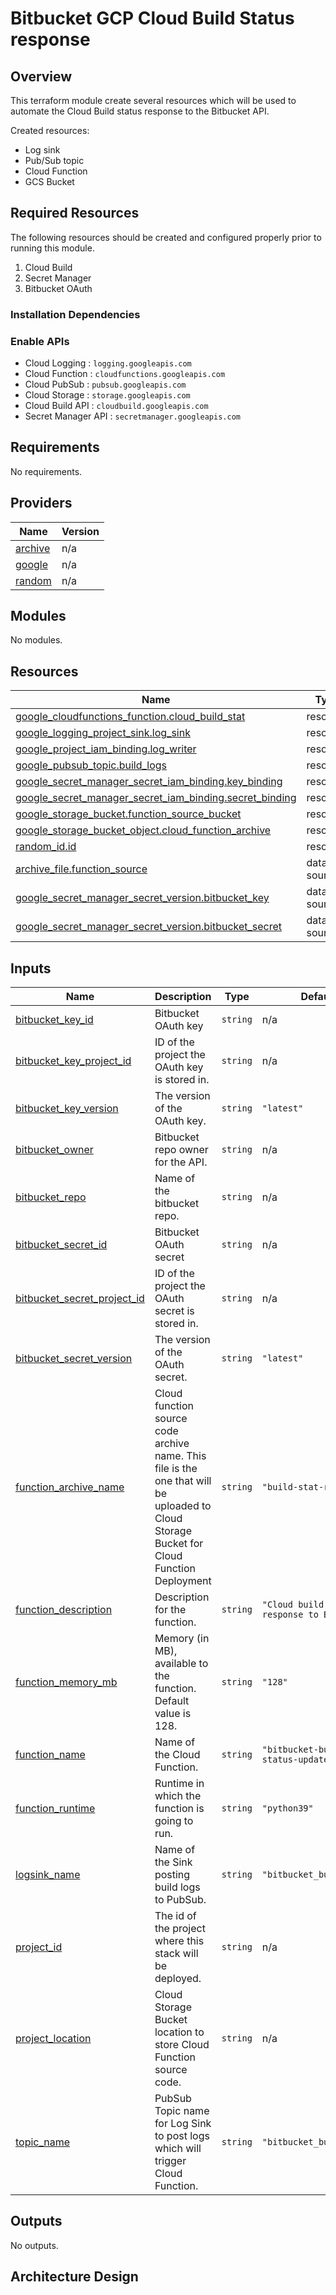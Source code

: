 # Bitbucket GCP Cloud Build Status response

## Overview

This terraform module create several resources which will be used to automate the Cloud Build status response to the Bitbucket API.  
  
Created resources:
* Log sink
* Pub/Sub topic
* Cloud Function
* GCS Bucket

## Required Resources

The following resources should be created and configured properly prior to running this module.

1. Cloud Build
2. Secret Manager
3. Bitbucket OAuth

### Installation Dependencies

### Enable APIs

* Cloud Logging : `logging.googleapis.com`
* Cloud Function : `cloudfunctions.googleapis.com`
* Cloud PubSub : `pubsub.googleapis.com`
* Cloud Storage : `storage.googleapis.com`
* Cloud Build API : `cloudbuild.googleapis.com`
* Secret Manager API : `secretmanager.googleapis.com`

<!-- BEGINNING OF PRE-COMMIT-TERRAFORM DOCS HOOK -->
## Requirements

No requirements.

## Providers

| Name | Version |
|------|---------|
| <a name="provider_archive"></a> [archive](#provider\_archive) | n/a |
| <a name="provider_google"></a> [google](#provider\_google) | n/a |
| <a name="provider_random"></a> [random](#provider\_random) | n/a |

## Modules

No modules.

## Resources

| Name | Type |
|------|------|
| [google_cloudfunctions_function.cloud_build_stat](https://registry.terraform.io/providers/hashicorp/google/latest/docs/resources/cloudfunctions_function) | resource |
| [google_logging_project_sink.log_sink](https://registry.terraform.io/providers/hashicorp/google/latest/docs/resources/logging_project_sink) | resource |
| [google_project_iam_binding.log_writer](https://registry.terraform.io/providers/hashicorp/google/latest/docs/resources/project_iam_binding) | resource |
| [google_pubsub_topic.build_logs](https://registry.terraform.io/providers/hashicorp/google/latest/docs/resources/pubsub_topic) | resource |
| [google_secret_manager_secret_iam_binding.key_binding](https://registry.terraform.io/providers/hashicorp/google/latest/docs/resources/secret_manager_secret_iam_binding) | resource |
| [google_secret_manager_secret_iam_binding.secret_binding](https://registry.terraform.io/providers/hashicorp/google/latest/docs/resources/secret_manager_secret_iam_binding) | resource |
| [google_storage_bucket.function_source_bucket](https://registry.terraform.io/providers/hashicorp/google/latest/docs/resources/storage_bucket) | resource |
| [google_storage_bucket_object.cloud_function_archive](https://registry.terraform.io/providers/hashicorp/google/latest/docs/resources/storage_bucket_object) | resource |
| [random_id.id](https://registry.terraform.io/providers/hashicorp/random/latest/docs/resources/id) | resource |
| [archive_file.function_source](https://registry.terraform.io/providers/hashicorp/archive/latest/docs/data-sources/file) | data source |
| [google_secret_manager_secret_version.bitbucket_key](https://registry.terraform.io/providers/hashicorp/google/latest/docs/data-sources/secret_manager_secret_version) | data source |
| [google_secret_manager_secret_version.bitbucket_secret](https://registry.terraform.io/providers/hashicorp/google/latest/docs/data-sources/secret_manager_secret_version) | data source |

## Inputs

| Name | Description | Type | Default | Required |
|------|-------------|------|---------|:--------:|
| <a name="input_bitbucket_key_id"></a> [bitbucket\_key\_id](#input\_bitbucket\_key\_id) | Bitbucket OAuth key | `string` | n/a | yes |
| <a name="input_bitbucket_key_project_id"></a> [bitbucket\_key\_project\_id](#input\_bitbucket\_key\_project\_id) | ID of the project the OAuth key is stored in. | `string` | n/a | yes |
| <a name="input_bitbucket_key_version"></a> [bitbucket\_key\_version](#input\_bitbucket\_key\_version) | The version of the OAuth key. | `string` | `"latest"` | no |
| <a name="input_bitbucket_owner"></a> [bitbucket\_owner](#input\_bitbucket\_owner) | Bitbucket repo owner for the API. | `string` | n/a | yes |
| <a name="input_bitbucket_repo"></a> [bitbucket\_repo](#input\_bitbucket\_repo) | Name of the bitbucket repo. | `string` | n/a | yes |
| <a name="input_bitbucket_secret_id"></a> [bitbucket\_secret\_id](#input\_bitbucket\_secret\_id) | Bitbucket OAuth secret | `string` | n/a | yes |
| <a name="input_bitbucket_secret_project_id"></a> [bitbucket\_secret\_project\_id](#input\_bitbucket\_secret\_project\_id) | ID of the project the OAuth secret is stored in. | `string` | n/a | yes |
| <a name="input_bitbucket_secret_version"></a> [bitbucket\_secret\_version](#input\_bitbucket\_secret\_version) | The version of the OAuth secret. | `string` | `"latest"` | no |
| <a name="input_function_archive_name"></a> [function\_archive\_name](#input\_function\_archive\_name) | Cloud function source code archive name. This file is the one that will be uploaded to Cloud Storage Bucket for Cloud Function Deployment | `string` | `"build-stat-resp.zip"` | no |
| <a name="input_function_description"></a> [function\_description](#input\_function\_description) | Description for the function. | `string` | `"Cloud build status response to Bitbucket"` | no |
| <a name="input_function_memory_mb"></a> [function\_memory\_mb](#input\_function\_memory\_mb) | Memory (in MB), available to the function. Default value is 128. | `string` | `"128"` | no |
| <a name="input_function_name"></a> [function\_name](#input\_function\_name) | Name of the Cloud Function. | `string` | `"bitbucket-build-status-update"` | no |
| <a name="input_function_runtime"></a> [function\_runtime](#input\_function\_runtime) | Runtime in which the function is going to run. | `string` | `"python39"` | no |
| <a name="input_logsink_name"></a> [logsink\_name](#input\_logsink\_name) | Name of the Sink posting build logs to PubSub. | `string` | `"bitbucket_build_logs"` | no |
| <a name="input_project_id"></a> [project\_id](#input\_project\_id) | The id of the project where this stack will be deployed. | `string` | n/a | yes |
| <a name="input_project_location"></a> [project\_location](#input\_project\_location) | Cloud Storage Bucket location to store Cloud Function source code. | `string` | n/a | yes |
| <a name="input_topic_name"></a> [topic\_name](#input\_topic\_name) | PubSub Topic name for Log Sink to post logs which will trigger Cloud Function. | `string` | `"bitbucket_build_logs"` | no |

## Outputs

No outputs.
<!-- END OF PRE-COMMIT-TERRAFORM DOCS HOOK -->

## Architecture Design



